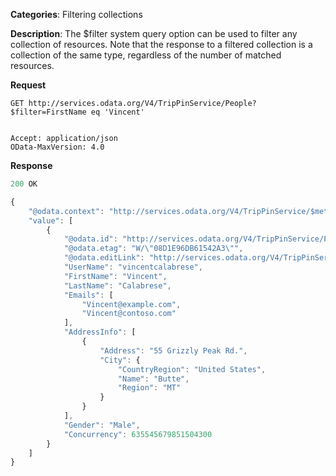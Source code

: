 **Categories**: Filtering collections

**Description**: The $filter system query option can be used to filter any collection of resources. Note that the response to a filtered collection is a collection of the same type, regardless of the number of matched resources.

**Request**

```
GET http://services.odata.org/V4/TripPinService/People?$filter=FirstName eq 'Vincent'


Accept: application/json
OData-MaxVersion: 4.0
```

**Response**

```js
200 OK

{
    "@odata.context": "http://services.odata.org/V4/TripPinService/$metadata#People",
    "value": [
        {
            "@odata.id": "http://services.odata.org/V4/TripPinService/People('vincentcalabrese')",
            "@odata.etag": "W/\"08D1E96DB61542A3\"",
            "@odata.editLink": "http://services.odata.org/V4/TripPinService/People('vincentcalabrese')",
            "UserName": "vincentcalabrese",
            "FirstName": "Vincent",
            "LastName": "Calabrese",
            "Emails": [
                "Vincent@example.com",
                "Vincent@contoso.com"
            ],
            "AddressInfo": [
                {
                    "Address": "55 Grizzly Peak Rd.",
                    "City": {
                        "CountryRegion": "United States",
                        "Name": "Butte",
                        "Region": "MT"
                    }
                }
            ],
            "Gender": "Male",
            "Concurrency": 635545679851504300
        }
    ]
}
```